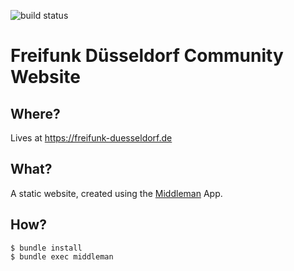 ![build status](https://travis-ci.org/ffddorf/website.svg?branch=master)

# Freifunk Düsseldorf Community Website

## Where?
Lives at https://freifunk-duesseldorf.de

## What?
A static website, created using the [Middleman](https://middlemanapp.com) App.

## How?
```
$ bundle install
$ bundle exec middleman
```
